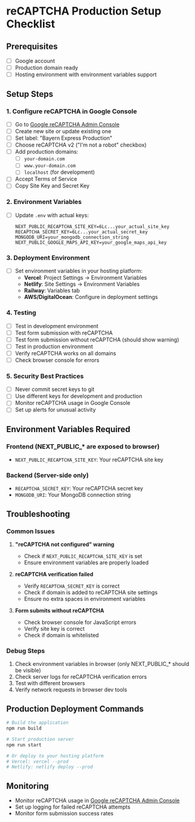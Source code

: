# reCAPTCHA Production Setup Checklist

## Prerequisites
- [ ] Google account
- [ ] Production domain ready
- [ ] Hosting environment with environment variables support

## Setup Steps

### 1. Configure reCAPTCHA in Google Console
- [ ] Go to [Google reCAPTCHA Admin Console](https://www.google.com/recaptcha/admin)
- [ ] Create new site or update existing one
- [ ] Set label: "Bayern Express Production"
- [ ] Choose reCAPTCHA v2 ("I'm not a robot" checkbox)
- [ ] Add production domains:
  - [ ] `your-domain.com`
  - [ ] `www.your-domain.com`
  - [ ] `localhost` (for development)
- [ ] Accept Terms of Service
- [ ] Copy Site Key and Secret Key

### 2. Environment Variables
- [ ] Update `.env` with actual keys:
  ```
  NEXT_PUBLIC_RECAPTCHA_SITE_KEY=6Lc...your_actual_site_key
  RECAPTCHA_SECRET_KEY=6Lc...your_actual_secret_key
  MONGODB_URI=your_mongodb_connection_string
  NEXT_PUBLIC_GOOGLE_MAPS_API_KEY=your_google_maps_api_key
  ```

### 3. Deployment Environment
- [ ] Set environment variables in your hosting platform:
  - **Vercel**: Project Settings → Environment Variables
  - **Netlify**: Site Settings → Environment Variables
  - **Railway**: Variables tab
  - **AWS/DigitalOcean**: Configure in deployment settings

### 4. Testing
- [ ] Test in development environment
- [ ] Test form submission with reCAPTCHA
- [ ] Test form submission without reCAPTCHA (should show warning)
- [ ] Test in production environment
- [ ] Verify reCAPTCHA works on all domains
- [ ] Check browser console for errors

### 5. Security Best Practices
- [ ] Never commit secret keys to git
- [ ] Use different keys for development and production
- [ ] Monitor reCAPTCHA usage in Google Console
- [ ] Set up alerts for unusual activity

## Environment Variables Required

### Frontend (NEXT_PUBLIC_* are exposed to browser)
- `NEXT_PUBLIC_RECAPTCHA_SITE_KEY`: Your reCAPTCHA site key

### Backend (Server-side only)
- `RECAPTCHA_SECRET_KEY`: Your reCAPTCHA secret key
- `MONGODB_URI`: Your MongoDB connection string

## Troubleshooting

### Common Issues
1. **"reCAPTCHA not configured" warning**
   - Check if `NEXT_PUBLIC_RECAPTCHA_SITE_KEY` is set
   - Ensure environment variables are properly loaded

2. **reCAPTCHA verification failed**
   - Verify `RECAPTCHA_SECRET_KEY` is correct
   - Check if domain is added to reCAPTCHA site settings
   - Ensure no extra spaces in environment variables

3. **Form submits without reCAPTCHA**
   - Check browser console for JavaScript errors
   - Verify site key is correct
   - Check if domain is whitelisted

### Debug Steps
1. Check environment variables in browser (only NEXT_PUBLIC_* should be visible)
2. Check server logs for reCAPTCHA verification errors
3. Test with different browsers
4. Verify network requests in browser dev tools

## Production Deployment Commands

```bash
# Build the application
npm run build

# Start production server
npm run start

# Or deploy to your hosting platform
# Vercel: vercel --prod
# Netlify: netlify deploy --prod
```

## Monitoring
- Monitor reCAPTCHA usage in [Google reCAPTCHA Admin Console](https://www.google.com/recaptcha/admin)
- Set up logging for failed reCAPTCHA attempts
- Monitor form submission success rates

